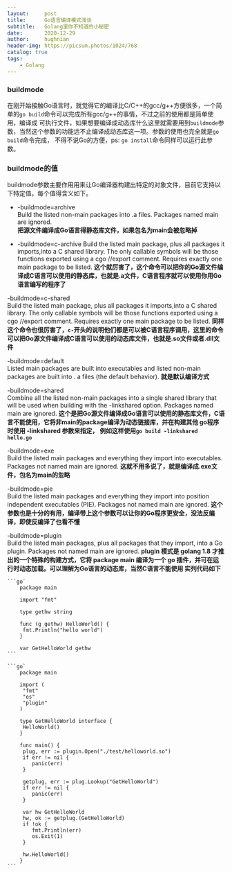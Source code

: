 ```yaml
---
layout:     post
title:      Go语言编译模式浅谈
subtitle:   Golang里你不知道的小秘密
date:       2020-12-29
author:     hughnian
header-img: https://picsum.photos/1024/768
catalog: true
tags:
    - Golang
---
```


### buildmode
在刚开始接触Go语言时，就觉得它的编译比C/C++的gcc/g++方便很多，一个简单的`go build`命令可以完成所有gcc/g++的事情，不过之前的使用都是简单使用，编译成
可执行文件，如果想要编译成动态库什么这里就需要用到`buildmode`参数，当然这个参数的功能远不止编译成动态库这一项。参数的使用也完全就是`go build`命令完成，
不得不说Go的方便，ps: `go install`命令同样可以运行此参数。

### buildmode的值
buildmode参数主要作用用来让Go编译器构建出特定的对象文件，目前它支持以下特定值，每个值得含义如下。
- -buildmode=archive   
    Build the listed non-main packages into .a files. Packages named main are ignored.  
    **把源文件编译成Go语言得静态库文件，如果包名为main会被忽略掉**   
    
- -buildmode=c-archive
    Build the listed main package, plus all packages it imports,into a C shared library. 
    The only callable symbols will be those functions exported using a cgo //export comment.
    Requires exactly one main package to be listed.
    **这个就厉害了，这个命令可以把你的Go源文件编译成C语言可以使用的静态库，也就是.a文件，C语言程序就可以使用你用Go语言编写的程序了**   
    
-buildmode=c-shared   
    Build the listed main package, plus all packages it imports,into a C shared library. 
    The only callable symbols will be those functions exported using a cgo //export comment.
    Requires exactly one main package to be listed.
    **同样这个命令也很厉害了，`c-`开头的说明他们都是可以被C语言程序调用，这里的命令可以把Go源文件编译成C语言可以使用的动态库文件，也就是.so文件或者.dll文件**   
    
-buildmode=default   
    Listed main packages are built into executables and listed non-main packages are built into .
    a files (the default behavior).
    **就是默认编译方式**   
    
-buildmode=shared   
    Combine all the listed non-main packages into a single shared library that will be used when building with the -linkshared 
    option. Packages named main are ignored.
    **这个是把Go源文件编译成Go语言可以使用的静态库文件，C语言不能使用，它将非main的package编译为动态链接库，并在构建其他 go程序时使用 -linkshared 参数来指定，
    例如这样使用`go build -linkshared hello.go`**   
    
-buildmode=exe   
	Build the listed main packages and everything they import into
	executables. Packages not named main are ignored.
	**这就不用多说了，就是编译成.exe文件，包名为main的忽略**   
	
-buildmode=pie   
	Build the listed main packages and everything they import into
	position independent executables (PIE). Packages not named
	main are ignored.
	**这个参数也是十分的有用，编译带上这个参数可以让你的Go程序更安全，没法反编译，即使反编译了也看不懂**   
	
-buildmode=plugin   
	Build the listed main packages, plus all packages that they
	import, into a Go plugin. Packages not named main are ignored.
	**plugin 模式是 golang 1.8 才推出的一个特殊的构建方式，它将 package main 编译为一个 go 插件，并可在运行时动态加载。可以理解为Go语言的动态库，当然C语言不能使用
	实列代码如下**
	
	```go`
	    package main
         
        import "fmt"
         
        type gethw string
         
        func (g gethw) HelloWorld() {
         fmt.Println("hello world")
        }
         
        var GetHelloWorld gethw
	```
	
	```go`
	    package main
         
        import (
         "fmt"
         "os"
         "plugin"
        )
         
        type GetHelloWorld interface {
         HelloWorld()
        }
         
        func main() {
         plug, err := plugin.Open("./test/helloworld.so")
         if err != nil {
            panic(err)
         }
         
         getplug, err := plug.Lookup("GetHelloWorld")
         if err != nil {
            panic(err)
         }
         
         var hw GetHelloWorld
         hw, ok := getplug.(GetHelloWorld)
         if !ok {
            fmt.Println(err)
            os.Exit(1)
         }
         
         hw.HelloWorld()
        }
	```
	